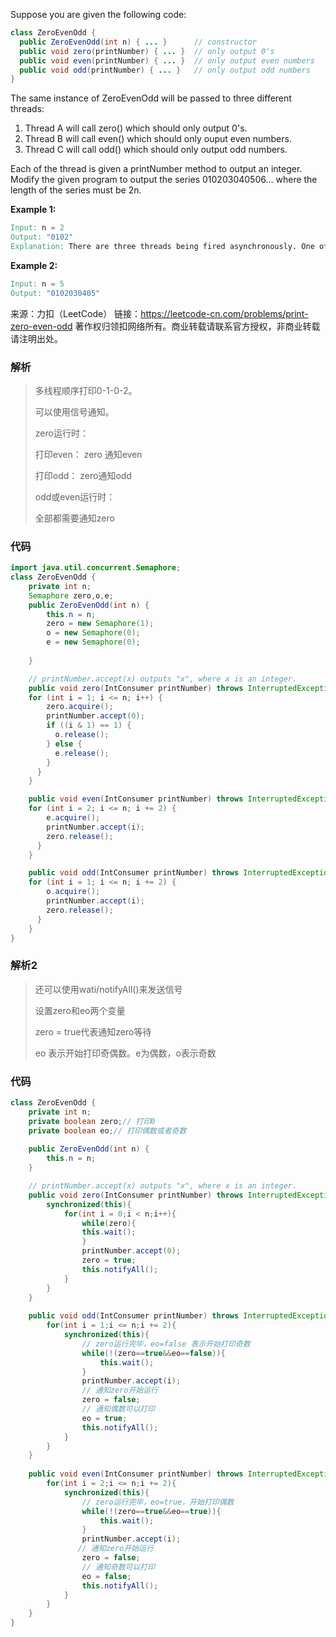Suppose you are given the following code:

```java
class ZeroEvenOdd {
  public ZeroEvenOdd(int n) { ... }      // constructor
  public void zero(printNumber) { ... }  // only output 0's
  public void even(printNumber) { ... }  // only output even numbers
  public void odd(printNumber) { ... }   // only output odd numbers
}
```


The same instance of ZeroEvenOdd will be passed to three different threads:

1. Thread A will call zero() which should only output 0's.
2. Thread B will call even() which should only ouput even numbers.
3. Thread C will call odd() which should only output odd numbers.

Each of the thread is given a printNumber method to output an integer. Modify the given program to output the series 010203040506... where the length of the series must be 2n.

**Example 1:**

```verilog
Input: n = 2
Output: "0102"
Explanation: There are three threads being fired asynchronously. One of them calls zero(), the other calls even(), and the last one calls odd(). "0102" is the correct output.
```

**Example 2:**

```verilog
Input: n = 5
Output: "0102030405"

```

来源：力扣（LeetCode）
链接：https://leetcode-cn.com/problems/print-zero-even-odd
著作权归领扣网络所有。商业转载请联系官方授权，非商业转载请注明出处。





### 解析

>  多线程顺序打印0-1-0-2。
>
>  可以使用信号通知。
>
> zero运行时：
>
> 打印even：  zero 通知even
>
> 打印odd：    zero通知odd
>
> odd或even运行时：
>
> 全部都需要通知zero



### 代码

```java
import java.util.concurrent.Semaphore;
class ZeroEvenOdd {
    private int n;
    Semaphore zero,o,e;
    public ZeroEvenOdd(int n) {
        this.n = n;
        zero = new Semaphore(1);
        o = new Semaphore(0);
        e = new Semaphore(0);
        
    }

    // printNumber.accept(x) outputs "x", where x is an integer.
    public void zero(IntConsumer printNumber) throws InterruptedException {
    for (int i = 1; i <= n; i++) {
        zero.acquire();
        printNumber.accept(0);
        if ((i & 1) == 1) {
          o.release();
        } else {
          e.release();
        }
      }
    }

    public void even(IntConsumer printNumber) throws InterruptedException {
    for (int i = 2; i <= n; i += 2) {
        e.acquire();
        printNumber.accept(i);
        zero.release();
      }
    }

    public void odd(IntConsumer printNumber) throws InterruptedException {
    for (int i = 1; i <= n; i += 2) {
        o.acquire();
        printNumber.accept(i);
        zero.release();
      }
    }
}
```



### 解析2

>  还可以使用wati/notifyAll()来发送信号
>
>  设置zero和eo两个变量
>
> zero = true代表通知zero等待
>
> eo 表示开始打印奇偶数。e为偶数，o表示奇数





### 代码

```java
class ZeroEvenOdd {
    private int n;
    private boolean zero;// 打印0
    private boolean eo;// 打印偶数或者奇数
    
    public ZeroEvenOdd(int n) {
        this.n = n;
    }

    // printNumber.accept(x) outputs "x", where x is an integer.
    public void zero(IntConsumer printNumber) throws InterruptedException {
        synchronized(this){
            for(int i = 0;i < n;i++){
                while(zero){
                this.wait();
                }
                printNumber.accept(0);
                zero = true;
                this.notifyAll();
            } 
        }
    }
    
    public void odd(IntConsumer printNumber) throws InterruptedException {
        for(int i = 1;i <= n;i += 2){
            synchronized(this){
              	// zero运行完毕，eo=false 表示开始打印奇数
                while(!(zero==true&&eo==false)){
                    this.wait();
                }
                printNumber.accept(i);
              	// 通知zero开始运行
                zero = false;
                // 通知偶数可以打印
                eo = true;
                this.notifyAll();
            }
        }
    }
    
    public void even(IntConsumer printNumber) throws InterruptedException {
        for(int i = 2;i <= n;i += 2){
            synchronized(this){
              	// zero运行完毕，eo=true，开始打印偶数
                while(!(zero==true&&eo==true)){
                    this.wait();
                }
                printNumber.accept(i);
               // 通知zero开始运行 
                zero = false;
              	// 通知奇数可以打印
                eo = false;
                this.notifyAll();
            }
        }
    }
}
```

